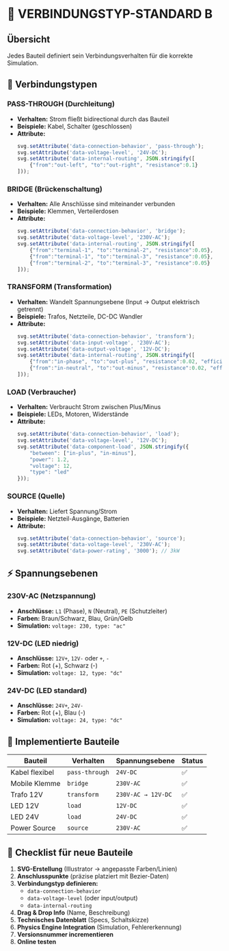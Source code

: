# 🔌 VERBINDUNGSTYP-STANDARD B

## Übersicht
Jedes Bauteil definiert sein Verbindungsverhalten für die korrekte Simulation.

## 🔄 Verbindungstypen

### **PASS-THROUGH (Durchleitung)**
- **Verhalten:** Strom fließt bidirectional durch das Bauteil
- **Beispiele:** Kabel, Schalter (geschlossen)
- **Attribute:**
  ```javascript
  svg.setAttribute('data-connection-behavior', 'pass-through');
  svg.setAttribute('data-voltage-level', '24V-DC');
  svg.setAttribute('data-internal-routing', JSON.stringify([
      {"from":"out-left", "to":"out-right", "resistance":0.1}
  ]));
  ```

### **BRIDGE (Brückenschaltung)**
- **Verhalten:** Alle Anschlüsse sind miteinander verbunden
- **Beispiele:** Klemmen, Verteilerdosen
- **Attribute:**
  ```javascript
  svg.setAttribute('data-connection-behavior', 'bridge');
  svg.setAttribute('data-voltage-level', '230V-AC');
  svg.setAttribute('data-internal-routing', JSON.stringify([
      {"from":"terminal-1", "to":"terminal-2", "resistance":0.05},
      {"from":"terminal-1", "to":"terminal-3", "resistance":0.05},
      {"from":"terminal-2", "to":"terminal-3", "resistance":0.05}
  ]));
  ```

### **TRANSFORM (Transformation)**
- **Verhalten:** Wandelt Spannungsebene (Input → Output elektrisch getrennt)
- **Beispiele:** Trafos, Netzteile, DC-DC Wandler
- **Attribute:**
  ```javascript
  svg.setAttribute('data-connection-behavior', 'transform');
  svg.setAttribute('data-input-voltage', '230V-AC');
  svg.setAttribute('data-output-voltage', '12V-DC');
  svg.setAttribute('data-internal-routing', JSON.stringify([
      {"from":"in-phase", "to":"out-plus", "resistance":0.02, "efficiency":0.87},
      {"from":"in-neutral", "to":"out-minus", "resistance":0.02, "efficiency":0.87}
  ]));
  ```

### **LOAD (Verbraucher)**
- **Verhalten:** Verbraucht Strom zwischen Plus/Minus
- **Beispiele:** LEDs, Motoren, Widerstände
- **Attribute:**
  ```javascript
  svg.setAttribute('data-connection-behavior', 'load');
  svg.setAttribute('data-voltage-level', '12V-DC');
  svg.setAttribute('data-component-load', JSON.stringify({
      "between": ["in-plus", "in-minus"],
      "power": 1.2,
      "voltage": 12,
      "type": "led"
  }));
  ```

### **SOURCE (Quelle)**
- **Verhalten:** Liefert Spannung/Strom
- **Beispiele:** Netzteil-Ausgänge, Batterien
- **Attribute:**
  ```javascript
  svg.setAttribute('data-connection-behavior', 'source');
  svg.setAttribute('data-voltage-level', '230V-AC');
  svg.setAttribute('data-power-rating', '3000'); // 3kW
  ```

## ⚡ Spannungsebenen

### **230V-AC (Netzspannung)**
- **Anschlüsse:** `L1` (Phase), `N` (Neutral), `PE` (Schutzleiter)
- **Farben:** Braun/Schwarz, Blau, Grün/Gelb
- **Simulation:** `voltage: 230, type: "ac"`

### **12V-DC (LED niedrig)**
- **Anschlüsse:** `12V+`, `12V-` oder `+`, `-`
- **Farben:** Rot (+), Schwarz (-)
- **Simulation:** `voltage: 12, type: "dc"`

### **24V-DC (LED standard)**
- **Anschlüsse:** `24V+`, `24V-`
- **Farben:** Rot (+), Blau (-)
- **Simulation:** `voltage: 24, type: "dc"`

## 🎯 Implementierte Bauteile

| Bauteil | Verhalten | Spannungsebene | Status |
|---------|-----------|----------------|--------|
| Kabel flexibel | `pass-through` | `24V-DC` | ✅ |
| Mobile Klemme | `bridge` | `230V-AC` | ✅ |
| Trafo 12V | `transform` | `230V-AC → 12V-DC` | ✅ |
| LED 12V | `load` | `12V-DC` | ✅ |
| LED 24V | `load` | `24V-DC` | ✅ |
| Power Source | `source` | `230V-AC` | ✅ |

## 📝 Checklist für neue Bauteile

1. **SVG-Erstellung** (Illustrator → angepasste Farben/Linien)
2. **Anschlusspunkte** (präzise platziert mit Bezier-Daten)
3. **Verbindungstyp definieren:**
   - `data-connection-behavior`
   - `data-voltage-level` (oder input/output)
   - `data-internal-routing`
4. **Drag & Drop Info** (Name, Beschreibung)
5. **Technisches Datenblatt** (Specs, Schaltskizze)
6. **Physics Engine Integration** (Simulation, Fehlererkennung)
7. **Versionsnummer incrementieren**
8. **Online testen**